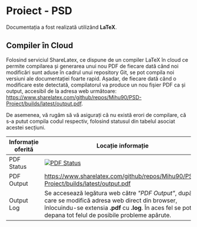 # Proiect - PSD

Documentația a fost realizată utilizând **LaTeX**.

## Compiler în Cloud
Folosind serviciul ShareLatex, ce dispune de un compiler LaTeX în cloud ce permite compilarea și generarea unui nou PDF de fiecare dată când noi modificări sunt aduse în cadrul unui repository Git, se pot compila noi versiuni ale documentației foarte rapid. Așadar, de fiecare dată când o modificare este detectată, compilatorul va produce un nou fișier PDF ca și output, accesibil de la adresa web următoare: https://www.sharelatex.com/github/repos/Mihu90/PSD-Proiect/builds/latest/output.pdf.

De asemenea, vă rugăm să vă asigurați că nu există erori de compilare, că s-a putut compila codul respectiv, folosind statusul din tabelul asociat acestei secțiuni.

Informație oferită | Locație informație
------------ | -------------
PDF Status | [![PDF Status](https://www.sharelatex.com/github/repos/Mihu90/LineFollower/builds/latest/badge.svg)](https://www.sharelatex.com/github/repos/Mihu90/PSD-Proiect/builds/latest/output.pdf)
PDF Output | https://www.sharelatex.com/github/repos/Mihu90/PSD-Proiect/builds/latest/output.pdf
Output Log | Se accesează legătura web către *"PDF Output"*, după care se modifică adresa web direct din browser, înlocuindu-se extensia **.pdf** cu **.log**. În aces fel se pot depana tot felul de posibile probleme apărute.
